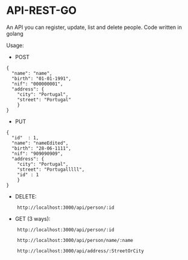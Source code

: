 # API-REST-GO
An API you can register, update, list and delete people.
Code written in golang

Usage: 

- POST
```
{
  "name": "name",
  "birth": "01-01-1991",
  "nif": "000000001",
  "address": {
    "city": "Portugal",
    "street": "Portugal"
	}
}
```
- PUT
```
{
  "id"  : 1,
  "name": "nameEdited",
  "birth": "28-06-1111",
  "nif": "909090909",
  "address": {
    "city": "Portugal",
    "street": "Portugalllll",
    "id" : 1   
    }
}
```
- DELETE:
```
    http://localhost:3000/api/person/:id
```

- GET (3 ways):
```
    http://localhost:3000/api/person/:id

    http://localhost:3000/api/person/name/:name
    
    http://localhost:3000/api/address/:StreetOrCity
```
